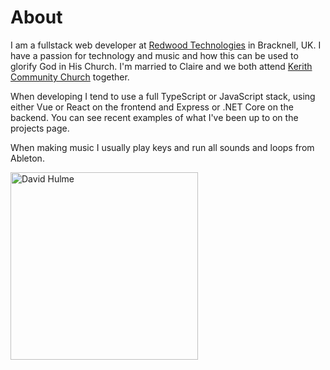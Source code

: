 # About

<div class="bio">
<div>
<p>I am a fullstack web developer at <a href="https://www.redwoodtech.com/">Redwood Technologies</a> in Bracknell, UK. I have a passion for technology and music and how this can be used to glorify God in His Church. I'm married to Claire and we both attend <a href="https://kerith.church">Kerith Community Church</a> together.</p>
<p>When developing I tend to use a full TypeScript or JavaScript stack, using either Vue or React on the frontend and Express or .NET Core on the backend. You can see recent examples of what I've been up to on the <a to="/projects">projects page</a>.</p>
<p>When making music I usually play keys and run all sounds and loops from Ableton.</p>
</div>
<img src="/images/photo.jpg" alt="David Hulme" width="300" height="300" />
</div>